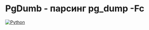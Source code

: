 # PgDumb - парсинг pg_dump -Fc

[![Python](https://img.shields.io/badge/python-3.7%2B-blue)](https://www.python.org/downloads/)


